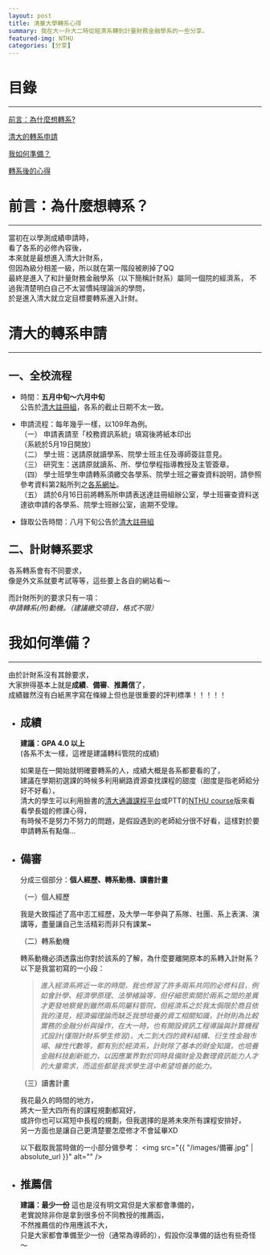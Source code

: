 ```yaml
---
layout: post
title: 清華大學轉系心得
summary: 我在大一升大二時從經濟系轉到計量財務金融學系的一些分享。
featured-img: NTHU
categories: [分享]
---
```


# 目錄

***

[前言：為什麼想轉系?](#前言)

[清大的轉系申請](#清大的轉系申請)

[我如何準備？](#我如何準備)

[轉系後的心得](#轉系後的心得)

<a name="前言"/>

# 前言：為什麼想轉系？

***

當初在以學測成績申請時，<br>
看了各系的必修內容後，<br>
本來就是最想進入清大計財系，<br>
但因為級分相差一級，所以就在第一階段被刷掉了QQ<br>
最終是進入了和計量財務金融學系（以下簡稱計財系）屬同一個院的經濟系，
不過我清楚明白自己不太習慣純理論派的學問，<br>
於是進入清大就立定目標要轉系進入計財。<br>

<a name="清大的轉系申請"/>

# 清大的轉系申請

***

## 一、全校流程

- 時間：**五月中旬～六月中旬**<br>
公告於[清大註冊組](http://registra.site.nthu.edu.tw/index.php)，各系的截止日期不太一致。<br>

- 申請流程：每年幾乎一樣，以109年為例。<br>
    （一） 申請表請至「校務資訊系統」填寫後將紙本印出<br>
            （系統於5月19日開放）<br>
    （二） 學士班：送請原就讀學系、院學士班主任及導師簽註意見。<br>
    （三） 研究生：送請原就讀系、所、學位學程指導教授及主管簽章。<br>
    （四） 學士班學生申請轉系須繳交各學系、院學士班之審查資料說明，請參照參考資料第2點所列之[各系網址](http://registra.site.nthu.edu.tw/p/404-1211-135670.php?Lang=zh-tw)。<br>
    （五） 請於6月16日前將轉系所申請表送達註冊組辦公室，學士班審查資料送達欲申請的各學系、院學士班辦公室，逾期不受理。<br>

- 錄取公告時間：八月下旬公告於[清大註冊組](http://registra.site.nthu.edu.tw/index.php)

## 二、計財轉系要求

各系轉系會有不同要求，<br>
像是外文系就要考試等等，這些要上各自的網站看～<br>

而計財所列的要求只有一項：<br>
   *申請轉系(所)動機。（建議繳交項目，格式不限）*<br>

<a name="我如何準備"/>

# 我如何準備？

***

由於計財系沒有其餘要求，<br>
大家拚得基本上就是**成績**、**備審**、**推薦信**了，<br>
成績雖然沒有白紙黑字寫在條線上但也是很重要的評判標準！！！！！<br>

- ## 成績

    **建議：GPA 4.0 以上**<br>
    (各系不太一樣，這裡是建議轉科管院的成績)

    如果是在一開始就明確要轉系的人，成績大概是各系都要看的了，<br>
    建議在學期初選課的時候多利用網路資源查找課程的甜度（甜度是指老師給分好不好看），<br>
    清大的學生可以利用臉書的[清大通識課程平台](https://www.facebook.com/NTHUGe/)或PTT的[NTHU course](https://pttweb.tw/nthu_course/)版來看看學長姐的修課心得，<br>
    有時候不是努力不努力的問題，是假設遇到的老師給分很不好看，這樣對於要申請轉系有點傷...<br>

- ## 備審

    分成三個部分：**個人經歷、轉系動機、讀書計畫**

    （一）個人經歷

    我是大致描述了高中志工經歷，及大學一年參與了系隊、社團、系上表演、演講等，盡量讓自己生活精彩而非只有課業~<br>
    
    （二）轉系動機

    轉系動機必須透露出你對於該系的了解，為什麼要離開原本的系轉入計財系？ <br>
    以下是我當初寫的一小段：<br>
    > *進入經濟系將近一年的時間，我也修習了許多兩系共同的必修科目，例如會計學、經濟學原理、法學緒論等，但仔細思索關於兩系之間的差異才更發地察覺到雖然兩系同屬科管院，但經濟系之於我太侷限於商且依我的淺見，經濟偏理論而缺乏我想培養的資工相關知識，計財則為比較實務的金融分析與操作，在大一時，也有開設資訊工程導論與計算機程式設計(僅限計財系學生修習)，大二到大四的資料結構、衍生性金融市場、線性代數等，都有別於經濟系，計財除了基本的財金知識，也培養金融科技創新能力，以因應業界對於同時具備財金及數理資訊能力人才的大量需求，而這些都是我求學生涯中希望培養的能力。*
    
    （三）讀書計畫

    我花最久的時間的地方，<br>將大一至大四所有的課程規劃都寫好，<br>
    或許你也可以寫短中長程的規劃，但我選擇的是將未來所有課程安排好，<br>
    另一方面也是讓自己更清楚要怎麼修才不會延畢XD<br>

    以下截取我當時做的一小部分做參考：
    <span class="image fit"><img src="{{ "/images/備審.jpg" | absolute_url }}" alt="" /></span>

- ## 推薦信

    **建議：最少一份**
    這也是沒有明文寫但是大家都會準備的，<br>
    老實說除非你是拿到很多份不同教授的推薦函，<br>
    不然推薦信的作用應該不大，<br>
    只是大家都會準備至少一份（通常為導師的），假設你沒準備的話也有些奇怪～

